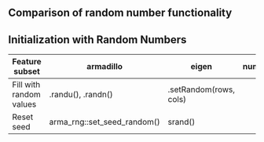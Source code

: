 ## Comparison of random number functionality


## Initialization with Random Numbers

| Feature subset          | armadillo                    | eigen                  | numpy |
|-------------------------|------------------------------|------------------------|-------|
| Fill with random values | .randu(), .randn()           | .setRandom(rows, cols) |       |
| Reset seed              | arma_rng::set_seed_random()  | srand()                |       |
